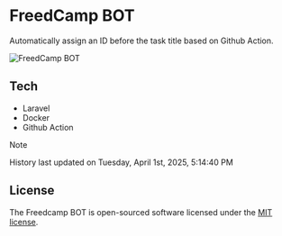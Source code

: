# FreedCamp BOT

Automatically assign an ID before the task title based on Github Action.

![FreedCamp BOT](https://repository-images.githubusercontent.com/737932867/7d34798b-2680-471c-b089-a78a718d3d6a)

## Tech

- Laravel
- Docker
- Github Action

> [!NOTE]  
> History last updated on Tuesday, April 1st, 2025, 5:14:40 PM

## License

The Freedcamp BOT is open-sourced software licensed under the [MIT license](https://opensource.org/licenses/MIT).
